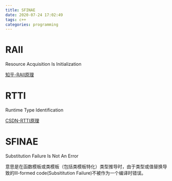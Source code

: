 ```yaml
---
title: SFINAE
date: 2020-07-24 17:02:49
tags: c++
categories: programming
---
```


# RAII

Resource Acquisition Is Initialization

[知乎-RAII原理](https://zhuanlan.zhihu.com/p/34660259)

<!--more-->

# RTTI

Runtime Type Identification

[CSDN-RTTI原理](https://blog.csdn.net/ljianhui/article/details/46487951)

# SFINAE

Substitution Failure Is Not An Error

意思是在函数模板或类模板（包括类模板特化）类型推导时，由于类型或值替换导致的Ill-formed code(Subsititution Failure)不被作为一个编译时错误。


